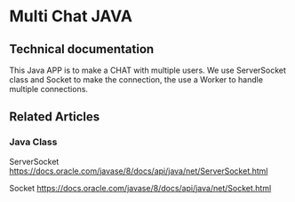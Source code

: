 # Multi Chat JAVA


## Technical documentation

This Java APP is to make a CHAT with multiple users.
We use ServerSocket class and Socket to make the connection, the use a Worker to handle multiple connections.

##




## Related Articles


### Java Class

ServerSocket
https://docs.oracle.com/javase/8/docs/api/java/net/ServerSocket.html

Socket
https://docs.oracle.com/javase/8/docs/api/java/net/Socket.html